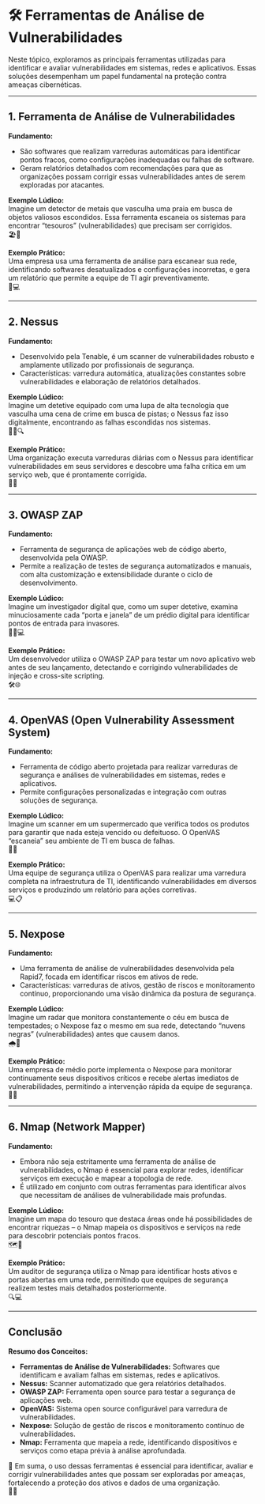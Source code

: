 # 🛠️ Ferramentas de Análise de Vulnerabilidades

Neste tópico, exploramos as principais ferramentas utilizadas para identificar e avaliar vulnerabilidades em sistemas, redes e aplicativos. Essas soluções desempenham um papel fundamental na proteção contra ameaças cibernéticas.

---

## 1. Ferramenta de Análise de Vulnerabilidades

**Fundamento:**  
- São softwares que realizam varreduras automáticas para identificar pontos fracos, como configurações inadequadas ou falhas de software.  
- Geram relatórios detalhados com recomendações para que as organizações possam corrigir essas vulnerabilidades antes de serem exploradas por atacantes.

**Exemplo Lúdico:**  
Imagine um detector de metais que vasculha uma praia em busca de objetos valiosos escondidos. Essa ferramenta escaneia os sistemas para encontrar “tesouros” (vulnerabilidades) que precisam ser corrigidos.  
🏖️🔎

**Exemplo Prático:**  
Uma empresa usa uma ferramenta de análise para escanear sua rede, identificando softwares desatualizados e configurações incorretas, e gera um relatório que permite a equipe de TI agir preventivamente.  
🏢💻

---

## 2. Nessus

**Fundamento:**  
- Desenvolvido pela Tenable, é um scanner de vulnerabilidades robusto e amplamente utilizado por profissionais de segurança.  
- Características: varredura automática, atualizações constantes sobre vulnerabilidades e elaboração de relatórios detalhados.

**Exemplo Lúdico:**  
Imagine um detetive equipado com uma lupa de alta tecnologia que vasculha uma cena de crime em busca de pistas; o Nessus faz isso digitalmente, encontrando as falhas escondidas nos sistemas.  
🕵️‍♂️🔍

**Exemplo Prático:**  
Uma organização executa varreduras diárias com o Nessus para identificar vulnerabilidades em seus servidores e descobre uma falha crítica em um serviço web, que é prontamente corrigida.  
🏢🔧

---

## 3. OWASP ZAP

**Fundamento:**  
- Ferramenta de segurança de aplicações web de código aberto, desenvolvida pela OWASP.  
- Permite a realização de testes de segurança automatizados e manuais, com alta customização e extensibilidade durante o ciclo de desenvolvimento.

**Exemplo Lúdico:**  
Imagine um investigador digital que, como um super detetive, examina minuciosamente cada “porta e janela” de um prédio digital para identificar pontos de entrada para invasores.  
🕵️‍♀️💻

**Exemplo Prático:**  
Um desenvolvedor utiliza o OWASP ZAP para testar um novo aplicativo web antes de seu lançamento, detectando e corrigindo vulnerabilidades de injeção e cross-site scripting.  
🛠️🌐

---

## 4. OpenVAS (Open Vulnerability Assessment System)

**Fundamento:**  
- Ferramenta de código aberto projetada para realizar varreduras de segurança e análises de vulnerabilidades em sistemas, redes e aplicativos.  
- Permite configurações personalizadas e integração com outras soluções de segurança.

**Exemplo Lúdico:**  
Imagine um scanner em um supermercado que verifica todos os produtos para garantir que nada esteja vencido ou defeituoso. O OpenVAS “escaneia” seu ambiente de TI em busca de falhas.  
🛒✅

**Exemplo Prático:**  
Uma equipe de segurança utiliza o OpenVAS para realizar uma varredura completa na infraestrutura de TI, identificando vulnerabilidades em diversos serviços e produzindo um relatório para ações corretivas.  
💻📋

---

## 5. Nexpose

**Fundamento:**  
- Uma ferramenta de análise de vulnerabilidades desenvolvida pela Rapid7, focada em identificar riscos em ativos de rede.  
- Características: varreduras de ativos, gestão de riscos e monitoramento contínuo, proporcionando uma visão dinâmica da postura de segurança.

**Exemplo Lúdico:**  
Imagine um radar que monitora constantemente o céu em busca de tempestades; o Nexpose faz o mesmo em sua rede, detectando “nuvens negras” (vulnerabilidades) antes que causem danos.  
🌧️📡

**Exemplo Prático:**  
Uma empresa de médio porte implementa o Nexpose para monitorar continuamente seus dispositivos críticos e recebe alertas imediatos de vulnerabilidades, permitindo a intervenção rápida da equipe de segurança.  
🏢🚨

---

## 6. Nmap (Network Mapper)

**Fundamento:**  
- Embora não seja estritamente uma ferramenta de análise de vulnerabilidades, o Nmap é essencial para explorar redes, identificar serviços em execução e mapear a topologia de rede.  
- É utilizado em conjunto com outras ferramentas para identificar alvos que necessitam de análises de vulnerabilidade mais profundas.

**Exemplo Lúdico:**  
Imagine um mapa do tesouro que destaca áreas onde há possibilidades de encontrar riquezas – o Nmap mapeia os dispositivos e serviços na rede para descobrir potenciais pontos fracos.  
🗺️💎

**Exemplo Prático:**  
Um auditor de segurança utiliza o Nmap para identificar hosts ativos e portas abertas em uma rede, permitindo que equipes de segurança realizem testes mais detalhados posteriormente.  
🔍💻

---

## Conclusão

**Resumo dos Conceitos:**  
- **Ferramentas de Análise de Vulnerabilidades:** Softwares que identificam e avaliam falhas em sistemas, redes e aplicativos.  
- **Nessus:** Scanner automatizado que gera relatórios detalhados.  
- **OWASP ZAP:** Ferramenta open source para testar a segurança de aplicações web.  
- **OpenVAS:** Sistema open source configurável para varredura de vulnerabilidades.  
- **Nexpose:** Solução de gestão de riscos e monitoramento contínuo de vulnerabilidades.  
- **Nmap:** Ferramenta que mapeia a rede, identificando dispositivos e serviços como etapa prévia à análise aprofundada.

🌟 Em suma, o uso dessas ferramentas é essencial para identificar, avaliar e corrigir vulnerabilidades antes que possam ser exploradas por ameaças, fortalecendo a proteção dos ativos e dados de uma organização.  
🚀🔐